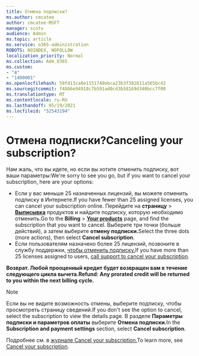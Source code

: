 ```yaml
---
title: Отмена подписки?
ms.author: cmcatee
author: cmcatee-MSFT
manager: scotv
audience: Admin
ms.topic: article
ms.service: o365-administration
ROBOTS: NOINDEX, NOFOLLOW
localization_priority: Normal
ms.collection: Adm_O365
ms.custom:
- "4"
- "1400001"
ms.openlocfilehash: 59fd13ca0e1151740ebca23b3f382611a565bc42
ms.sourcegitcommit: f4866e94918c7b591ad0cd3b58169d340bcc7f00
ms.translationtype: MT
ms.contentlocale: ru-RU
ms.lasthandoff: 05/19/2021
ms.locfileid: "52543194"
---
```

# <a name="canceling-your-subscription"></a><span data-ttu-id="a0ca6-102">Отмена подписки?</span><span class="sxs-lookup"><span data-stu-id="a0ca6-102">Canceling your subscription?</span></span>

<span data-ttu-id="a0ca6-103">Нам жаль, что вы идете, но если вы хотите отменить подписку, вот ваши параметры:</span><span class="sxs-lookup"><span data-stu-id="a0ca6-103">We're sorry to see you go, but if you want to cancel your subscription, here are your options:</span></span>
  
- <span data-ttu-id="a0ca6-104">Если у вас меньше 25 назначенных лицензий, вы можете отменить подписку в Интернете.</span><span class="sxs-lookup"><span data-stu-id="a0ca6-104">If you have fewer than 25 assigned licenses, you can cancel your subscription online.</span></span> <span data-ttu-id="a0ca6-105">Перейдите на **страницу** \> **[Выписывка](https://go.microsoft.com/fwlink/p/?linkid=842054)** продуктов и найдите подписку, которую необходимо отменить.</span><span class="sxs-lookup"><span data-stu-id="a0ca6-105">Go to the **Billing** \> **[Your products](https://go.microsoft.com/fwlink/p/?linkid=842054)** page, and find the subscription that you want to cancel.</span></span> <span data-ttu-id="a0ca6-106">Выберите три точки (больше действий), а затем выберите **отмену подписки.**</span><span class="sxs-lookup"><span data-stu-id="a0ca6-106">Select the three dots (more actions), then select **Cancel subscription**.</span></span>
- <span data-ttu-id="a0ca6-107">Если пользователям назначено более 25 лицензий, позвоните в службу поддержки, [чтобы отменить подписку.](https://go.microsoft.com/fwlink/p/?linkid=518322)</span><span class="sxs-lookup"><span data-stu-id="a0ca6-107">If you have more than 25 licenses assigned to users, [call support to cancel your subscription](https://go.microsoft.com/fwlink/p/?linkid=518322).</span></span>
  
<span data-ttu-id="a0ca6-108">**Возврат. Любой прооценный кредит будет возвращен вам в течение следующего цикла вычета.**</span><span class="sxs-lookup"><span data-stu-id="a0ca6-108">**Refund: Any prorated credit will be returned to you within the next billing cycle.**</span></span>

> [!NOTE]
> <span data-ttu-id="a0ca6-109">Если вы не видите возможность отмены, выберите подписку, чтобы просмотреть страницу сведений.</span><span class="sxs-lookup"><span data-stu-id="a0ca6-109">If you don't see the option to cancel, select the subscription to view the details page.</span></span> <span data-ttu-id="a0ca6-110">В разделе **Параметры подписки и параметров оплаты** выберите **Отмена подписки.**</span><span class="sxs-lookup"><span data-stu-id="a0ca6-110">In the **Subscription and payment settings** section, select **Cancel subscription**.</span></span>

<span data-ttu-id="a0ca6-111">Подробнее см. в [журнале Cancel your subscription.](/microsoft-365/commerce/subscriptions/cancel-your-subscription)</span><span class="sxs-lookup"><span data-stu-id="a0ca6-111">To learn more, see [Cancel your subscription](/microsoft-365/commerce/subscriptions/cancel-your-subscription).</span></span>
